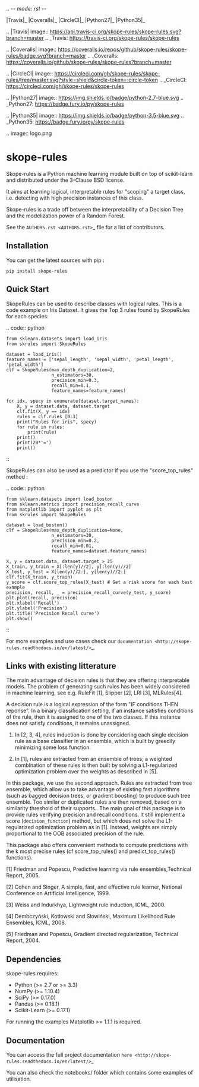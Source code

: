 .. -*- mode: rst -*-

|Travis|_  |Coveralls|_ |CircleCI|_ |Python27|_ |Python35|_

.. |Travis| image:: https://api.travis-ci.org/skope-rules/skope-rules.svg?branch=master
.. _Travis: https://travis-ci.org/skope-rules/skope-rules

.. |Coveralls| image:: https://coveralls.io/repos/github/skope-rules/skope-rules/badge.svg?branch=master
.. _Coveralls: https://coveralls.io/github/skope-rules/skope-rules?branch=master

.. |CircleCI| image:: https://circleci.com/gh/skope-rules/skope-rules/tree/master.svg?style=shield&circle-token=:circle-token
.. _CircleCI: https://circleci.com/gh/skope-rules/skope-rules

.. |Python27| image:: https://img.shields.io/badge/python-2.7-blue.svg
.. _Python27: https://badge.fury.io/py/skope-rules

.. |Python35| image:: https://img.shields.io/badge/python-3.5-blue.svg
.. _Python35: https://badge.fury.io/py/skope-rules

.. image:: logo.png

skope-rules
===========

Skope-rules is a Python machine learning module built on top of
scikit-learn and distributed under the 3-Clause BSD license.

It aims at learning logical, interpretable rules for "scoping" a target
class, i.e. detecting with high precision instances of this class.

Skope-rules is a trade off between the interpretability of a Decision Tree
and the modelization power of a Random Forest.

See the `AUTHORS.rst <AUTHORS.rst>`_ file for a list of contributors.

Installation
------------

You can get the latest sources with pip :

    pip install skope-rules

   
Quick Start
------------

SkopeRules can be used to describe classes with logical rules.
This is a code example on Iris Dataset. 
It gives the Top 3 rules found by SkopeRules for each species:

.. code:: python

    from sklearn.datasets import load_iris
    from skrules import SkopeRules
    
    dataset = load_iris()
    feature_names = ['sepal_length', 'sepal_width', 'petal_length', 'petal_width']
    clf = SkopeRules(max_depth_duplication=2,
                     n_estimators=30,
                     precision_min=0.3,
                     recall_min=0.1,
                     feature_names=feature_names)
    
    for idx, specy in enumerate(dataset.target_names):
        X, y = dataset.data, dataset.target
        clf.fit(X, y == idx)
        rules = clf.rules_[0:3]
        print("Rules for iris", specy)
        for rule in rules:
            print(rule)
        print()
        print(20*'=')
        print()
::

SkopeRules can also be used as a predictor if you use the "score_top_rules" method :

.. code:: python

    from sklearn.datasets import load_boston
    from sklearn.metrics import precision_recall_curve
    from matplotlib import pyplot as plt
    from skrules import SkopeRules
    
    dataset = load_boston()
    clf = SkopeRules(max_depth_duplication=None,
                     n_estimators=30,
                     precision_min=0.2,
                     recall_min=0.01,
                     feature_names=dataset.feature_names)
    
    X, y = dataset.data, dataset.target > 25
    X_train, y_train = X[:len(y)//2], y[:len(y)//2]
    X_test, y_test = X[len(y)//2:], y[len(y)//2:]
    clf.fit(X_train, y_train)
    y_score = clf.score_top_rules(X_test) # Get a risk score for each test example
    precision, recall, _ = precision_recall_curve(y_test, y_score)
    plt.plot(recall, precision)
    plt.xlabel('Recall')
    plt.ylabel('Precision')
    plt.title('Precision Recall curve')
    plt.show()
::


For more examples and use cases check our `documentation <http://skope-rules.readthedocs.io/en/latest/>`_.

Links with existing litterature
-------------------------------

The main advantage of decision rules is that they are offering interpretable models. The problem of generating such rules has been widely considered in machine learning, see e.g. RuleFit [1], Slipper [2], LRI [3], MLRules[4].

A decision rule is a logical expression of the form "IF conditions THEN reponse". In a binary classification setting, if an instance satisfies conditions of the rule, then it is assigned to one of the two classes. If this instance does not satisfy conditions, it remains unassigned.

1) In [2, 3, 4], rules induction is done by considering each single decision rule as a base classifier in an ensemble, which is built by greedily minimizing some loss function.

2) In [1], rules are extracted from an ensemble of trees; a weighted combination of these rules is then built by solving a L1-regularized optimization problem over the weights as described in [5].

In this package, we use the second approach. Rules are extracted from tree ensemble, which allow us to take advantage of existing fast algorithms (such as bagged decision trees, or gradient boosting) to produce such tree ensemble. Too similar or duplicated rules are then removed, based on a similarity threshold of their supports..
The main goal of this package is to provide rules verifying precision and recall conditions. It still implement a score (`decision_function`) method, but which does not solve the L1-regularized optimization problem as in [1]. Instead, weights are simply proportional to the OOB associated precision of the rule.

This package also offers convenient methods to compute predictions with the k most precise rules (cf score_top_rules() and predict_top_rules() functions).


[1] Friedman and Popescu, Predictive learning via rule ensembles,Technical Report, 2005.

[2] Cohen and Singer, A simple, fast, and effective rule learner, National Conference on Artificial Intelligence, 1999.

[3] Weiss and Indurkhya, Lightweight rule induction, ICML, 2000.

[4] Dembczyński, Kotłowski and Słowiński, Maximum Likelihood Rule Ensembles, ICML, 2008.

[5] Friedman and Popescu, Gradient directed regularization, Technical Report, 2004.

Dependencies
------------

skope-rules requires:

- Python (>= 2.7 or >= 3.3)
- NumPy (>= 1.10.4)
- SciPy (>= 0.17.0)
- Pandas (>= 0.18.1)
- Scikit-Learn (>= 0.17.1)

For running the examples Matplotlib >= 1.1.1 is required.

    
Documentation
--------------

You can access the full project documentation `here <http://skope-rules.readthedocs.io/en/latest/>`_

You can also check the notebooks/ folder which contains some examples of utilisation.